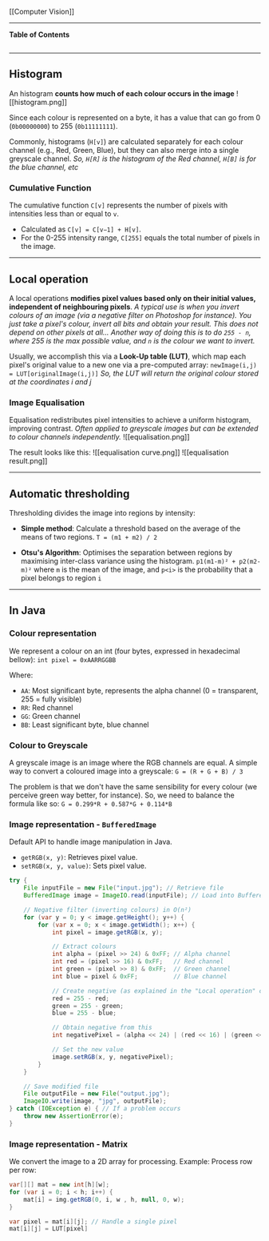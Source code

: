 [[Computer Vision]]
****
**Table of Contents**
```table-of-contents
```

****
## Histogram

An histogram **counts how much of each colour occurs in the image**
![[histogram.png]]

Since each colour is represented on a byte, it has a value that can go from 0 (`0b00000000`) to 255 (`0b11111111`).

Commonly, histograms (`H[v]`) are calculated separately for each colour channel (e.g., Red, Green, Blue), but they can also merge into a single greyscale channel.
	*So, `H[R]` is the histogram of the Red channel, `H[B]` is for the blue channel, etc*


### Cumulative Function

The cumulative function `C[v]` represents the number of pixels with intensities less than or equal to `v`.
- Calculated as `C[v] = C[v−1] + H[v]`.
- For the 0-255 intensity range, `C[255]` equals the total number of pixels in the image.


****
## Local operation

A local operations **modifies pixel values based only on their initial values, independent of neighbouring pixels**.
	*A typical use is when you invert colours of an image (via a negative filter on Photoshop for instance). You just take a pixel's colour, invert all bits and obtain your result. This does not depend on other pixels at all... Another way of doing this is to do `255 - n`, where 255 is the max possible value, and `n` is the colour we want to invert.*

Usually, we accomplish this via a **Look-Up table (LUT)**, which map each pixel's original value to a new one via a pre-computed array:
`newImage(i,j) = LUT[originalImage(i,j)]`
	*So, the LUT will return the original colour stored at the coordinates i and j*


### Image Equalisation

Equalisation redistributes pixel intensities to achieve a uniform histogram, improving contrast.
	*Often applied to greyscale images but can be extended to colour channels independently.*
![[equalisation.png]]

The result looks like this:
![[equalisation curve.png]]
![[equalisation result.png]]


****
## Automatic thresholding

Thresholding divides the image into regions by intensity:
- **Simple method**: Calculate a threshold based on the average of the means of two regions.
	`T = (m1 + m2) / 2`

- **Otsu's Algorithm**: Optimises the separation between regions by maximising inter-class variance using the histogram.
	`p1(m1-m)² + p2(m2-m)²` where `m` is the mean of the image, and `p<i>` is the probability that a pixel belongs to region `i`


****
## In Java

### Colour representation

We represent a colour on an int (four bytes, expressed in hexadecimal bellow):
	`int pixel = 0xAARRGGBB`

Where:
- `AA`: Most significant byte, represents the alpha channel (0 = transparent, 255 = fully visible)
- `RR`: Red channel
- `GG`: Green channel
- `BB`: Least significant byte, blue channel


### Colour to Greyscale

A greyscale image is an image where the RGB channels are equal. A simple way to convert a coloured image into a greyscale:
`G = (R + G + B) / 3`

The problem is that we don't have the same sensibility for every colour (we perceive green way better, for instance). So, we need to balance the formula like so:
`G = 0.299*R + 0.587*G + 0.114*B`


### Image representation - `BufferedImage`

Default API to handle image manipulation in Java.
- `getRGB(x, y)`: Retrieves pixel value.
- `setRGB(x, y, value)`: Sets pixel value.

```java
try {
	File inputFile = new File("input.jpg"); // Retrieve file
	BufferedImage image = ImageIO.read(inputFile); // Load into BufferedImage

	// Negative filter (inverting colours) in O(n²)
	for (var y = 0; y < image.getHeight(); y++) {
		for (var x = 0; x < image.getWidth(); x++) {
			int pixel = image.getRGB(x, y);

			// Extract colours
			int alpha = (pixel >> 24) & 0xFF; // Alpha channel
			int red = (pixel >> 16) & 0xFF;   // Red channel
			int green = (pixel >> 8) & 0xFF;  // Green channel
			int blue = pixel & 0xFF;          // Blue channel

			// Create negative (as explained in the "Local operation" chapter)
			red = 255 - red;
			green = 255 - green;
			blue = 255 - blue;

			// Obtain negative from this
			int negativePixel = (alpha << 24) | (red << 16) | (green << 8) | blue;

			// Set the new value
			image.setRGB(x, y, negativePixel);
		}
	}

	// Save modified file
	File outputFile = new File("output.jpg");
	ImageIO.write(image, "jpg", outputFile);
} catch (IOException e) { // If a problem occurs
	throw new AssertionError(e);
}
```

### Image representation - Matrix

We convert the image to a 2D array for processing.
Example: Process row per row:
```java
var[][] mat = new int[h][w];
for (var i = 0; i < h; i++) {
	mat[i] = img.getRGB(0, i, w , h, null, 0, w);
}

var pixel = mat[i][j]; // Handle a single pixel
mat[i][j] = LUT[pixel]
```

